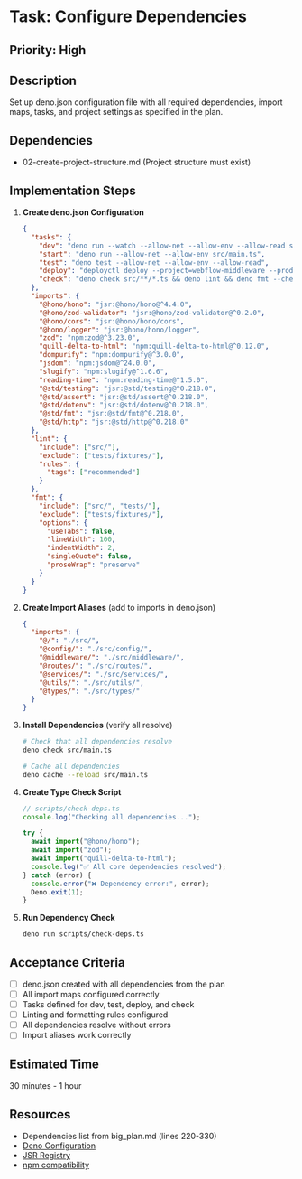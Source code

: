# Task: Configure Dependencies

## Priority: High

## Description
Set up deno.json configuration file with all required dependencies, import maps, tasks, and project settings as specified in the plan.

## Dependencies
- 02-create-project-structure.md (Project structure must exist)

## Implementation Steps

1. **Create deno.json Configuration**
   ```json
   {
     "tasks": {
       "dev": "deno run --watch --allow-net --allow-env --allow-read src/main.ts",
       "start": "deno run --allow-net --allow-env src/main.ts",
       "test": "deno test --allow-net --allow-env --allow-read",
       "deploy": "deployctl deploy --project=webflow-middleware --prod src/main.ts",
       "check": "deno check src/**/*.ts && deno lint && deno fmt --check"
     },
     "imports": {
       "@hono/hono": "jsr:@hono/hono@^4.4.0",
       "@hono/zod-validator": "jsr:@hono/zod-validator@^0.2.0",
       "@hono/cors": "jsr:@hono/hono/cors",
       "@hono/logger": "jsr:@hono/hono/logger",
       "zod": "npm:zod@^3.23.0",
       "quill-delta-to-html": "npm:quill-delta-to-html@^0.12.0",
       "dompurify": "npm:dompurify@^3.0.0",
       "jsdom": "npm:jsdom@^24.0.0",
       "slugify": "npm:slugify@^1.6.6",
       "reading-time": "npm:reading-time@^1.5.0",
       "@std/testing": "jsr:@std/testing@^0.218.0",
       "@std/assert": "jsr:@std/assert@^0.218.0",
       "@std/dotenv": "jsr:@std/dotenv@^0.218.0",
       "@std/fmt": "jsr:@std/fmt@^0.218.0",
       "@std/http": "jsr:@std/http@^0.218.0"
     },
     "lint": {
       "include": ["src/"],
       "exclude": ["tests/fixtures/"],
       "rules": {
         "tags": ["recommended"]
       }
     },
     "fmt": {
       "include": ["src/", "tests/"],
       "exclude": ["tests/fixtures/"],
       "options": {
         "useTabs": false,
         "lineWidth": 100,
         "indentWidth": 2,
         "singleQuote": false,
         "proseWrap": "preserve"
       }
     }
   }
   ```

2. **Create Import Aliases** (add to imports in deno.json)
   ```json
   {
     "imports": {
       "@/": "./src/",
       "@config/": "./src/config/",
       "@middleware/": "./src/middleware/",
       "@routes/": "./src/routes/",
       "@services/": "./src/services/",
       "@utils/": "./src/utils/",
       "@types/": "./src/types/"
     }
   }
   ```

3. **Install Dependencies** (verify all resolve)
   ```bash
   # Check that all dependencies resolve
   deno check src/main.ts
   
   # Cache all dependencies
   deno cache --reload src/main.ts
   ```

4. **Create Type Check Script**
   ```typescript
   // scripts/check-deps.ts
   console.log("Checking all dependencies...");
   
   try {
     await import("@hono/hono");
     await import("zod");
     await import("quill-delta-to-html");
     console.log("✅ All core dependencies resolved");
   } catch (error) {
     console.error("❌ Dependency error:", error);
     Deno.exit(1);
   }
   ```

5. **Run Dependency Check**
   ```bash
   deno run scripts/check-deps.ts
   ```

## Acceptance Criteria
- [ ] deno.json created with all dependencies from the plan
- [ ] All import maps configured correctly
- [ ] Tasks defined for dev, test, deploy, and check
- [ ] Linting and formatting rules configured
- [ ] All dependencies resolve without errors
- [ ] Import aliases work correctly

## Estimated Time
30 minutes - 1 hour

## Resources
- Dependencies list from big_plan.md (lines 220-330)
- [Deno Configuration](https://deno.land/manual/getting_started/configuration_file)
- [JSR Registry](https://jsr.io/)
- [npm compatibility](https://deno.land/manual/node/npm_specifiers)